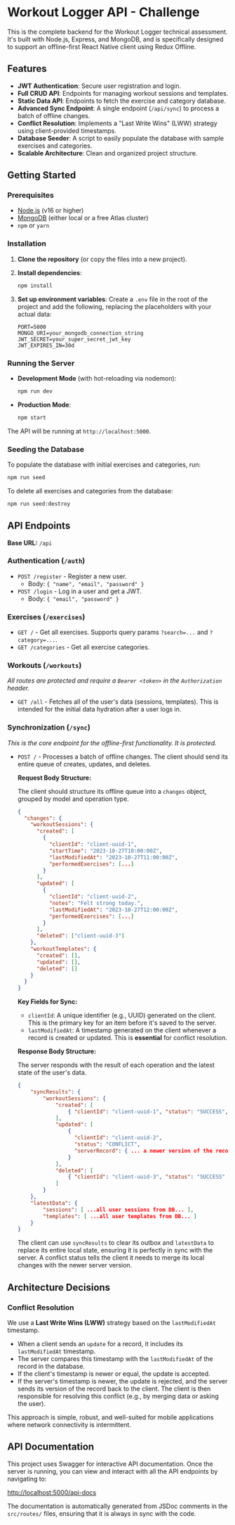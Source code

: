 # Workout Logger API - Challenge

This is the complete backend for the Workout Logger technical assessment. It's built with Node.js, Express, and MongoDB, and is specifically designed to support an offline-first React Native client using Redux Offline.

## Features

-   **JWT Authentication**: Secure user registration and login.
-   **Full CRUD API**: Endpoints for managing workout sessions and templates.
-   **Static Data API**: Endpoints to fetch the exercise and category database.
-   **Advanced Sync Endpoint**: A single endpoint (`/api/sync`) to process a batch of offline changes.
-   **Conflict Resolution**: Implements a "Last Write Wins" (LWW) strategy using client-provided timestamps.
-   **Database Seeder**: A script to easily populate the database with sample exercises and categories.
-   **Scalable Architecture**: Clean and organized project structure.

## Getting Started

### Prerequisites

-   [Node.js](https://nodejs.org/) (v16 or higher)
-   [MongoDB](https://www.mongodb.com/) (either local or a free Atlas cluster)
-   `npm` or `yarn`

### Installation

1.  **Clone the repository** (or copy the files into a new project).

2.  **Install dependencies**:
    ```bash
    npm install
    ```

3.  **Set up environment variables**:
    Create a `.env` file in the root of the project and add the following, replacing the placeholders with your actual data:

    ```
    PORT=5000
    MONGO_URI=your_mongodb_connection_string
    JWT_SECRET=your_super_secret_jwt_key
    JWT_EXPIRES_IN=30d
    ```

### Running the Server

-   **Development Mode** (with hot-reloading via nodemon):
    ```bash
    npm run dev
    ```

-   **Production Mode**:
    ```bash
    npm start
    ```

The API will be running at `http://localhost:5000`.

### Seeding the Database

To populate the database with initial exercises and categories, run:

```bash
npm run seed
```

To delete all exercises and categories from the database:

```bash
npm run seed:destroy
```

## API Endpoints

**Base URL:** `/api`

### Authentication (`/auth`)

-   `POST /register` - Register a new user.
    -   Body: `{ "name", "email", "password" }`
-   `POST /login` - Log in a user and get a JWT.
    -   Body: `{ "email", "password" }`

### Exercises (`/exercises`)

-   `GET /` - Get all exercises. Supports query params `?search=...` and `?category=...`.
-   `GET /categories` - Get all exercise categories.

### Workouts (`/workouts`)

*All routes are protected and require a `Bearer <token>` in the `Authorization` header.*

-   `GET /all` - Fetches all of the user's data (sessions, templates). This is intended for the initial data hydration after a user logs in.

### Synchronization (`/sync`)

*This is the core endpoint for the offline-first functionality. It is protected.*

-   `POST /` - Processes a batch of offline changes. The client should send its entire queue of creates, updates, and deletes.

    **Request Body Structure:**

    The client should structure its offline queue into a `changes` object, grouped by model and operation type.

    ```json
    {
      "changes": {
        "workoutSessions": {
          "created": [
            {
              "clientId": "client-uuid-1",
              "startTime": "2023-10-27T10:00:00Z",
              "lastModifiedAt": "2023-10-27T11:00:00Z",
              "performedExercises": [...]
            }
          ],
          "updated": [
            {
              "clientId": "client-uuid-2",
              "notes": "Felt strong today.",
              "lastModifiedAt": "2023-10-27T12:00:00Z",
              "performedExercises": [...]
            }
          ],
          "deleted": ["client-uuid-3"]
        },
        "workoutTemplates": {
          "created": [],
          "updated": [],
          "deleted": []
        }
      }
    }
    ```

    **Key Fields for Sync:**
    -   `clientId`: A unique identifier (e.g., UUID) generated on the client. This is the primary key for an item before it's saved to the server.
    -   `lastModifiedAt`: A timestamp generated on the client whenever a record is created or updated. This is **essential** for conflict resolution.

    **Response Body Structure:**

    The server responds with the result of each operation and the latest state of the user's data.

    ```json
    {
        "syncResults": {
            "workoutSessions": {
                "created": [
                    { "clientId": "client-uuid-1", "status": "SUCCESS", "serverId": "653b..." }
                ],
                "updated": [
                    {
                      "clientId": "client-uuid-2",
                      "status": "CONFLICT",
                      "serverRecord": { ... a newer version of the record from the server ... }
                    }
                ],
                "deleted": [
                    { "clientId": "client-uuid-3", "status": "SUCCESS" }
                ]
            }
        },
        "latestData": {
            "sessions": [ ...all user sessions from DB... ],
            "templates": [ ...all user templates from DB... ]
        }
    }
    ```

    The client can use `syncResults` to clear its outbox and `latestData` to replace its entire local state, ensuring it is perfectly in sync with the server. A conflict status tells the client it needs to merge its local changes with the newer server version.

## Architecture Decisions

### Conflict Resolution

We use a **Last Write Wins (LWW)** strategy based on the `lastModifiedAt` timestamp.

-   When a client sends an `update` for a record, it includes its `lastModifiedAt` timestamp.
-   The server compares this timestamp with the `lastModifiedAt` of the record in the database.
-   If the client's timestamp is newer or equal, the update is accepted.
-   If the server's timestamp is newer, the update is rejected, and the server sends its version of the record back to the client. The client is then responsible for resolving this conflict (e.g., by merging data or asking the user).

This approach is simple, robust, and well-suited for mobile applications where network connectivity is intermittent.

## API Documentation

This project uses Swagger for interactive API documentation. Once the server is running, you can view and interact with all the API endpoints by navigating to:

[http://localhost:5000/api-docs](http://localhost:5000/api-docs)

The documentation is automatically generated from JSDoc comments in the `src/routes/` files, ensuring that it is always in sync with the code.
